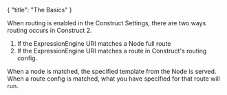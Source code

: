 {
    "title": "The Basics"
}

When routing is enabled in the Construct Settings, there are two ways routing occurs in Construct 2.

1. If the ExpressionEngine URI matches a Node full route
2. If the ExpressionEngine URI matches a route in Construct's routing config.

When a node is matched, the specified template from the Node is served. When a route config is matched, what you have specified for that route will run.
